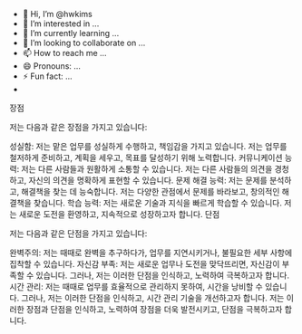 - 👋 Hi, I’m @hwkims
- 👀 I’m interested in ...
- 🌱 I’m currently learning ...
- 💞️ I’m looking to collaborate on ...
- 📫 How to reach me ...
- 😄 Pronouns: ...
- ⚡ Fun fact: ...
- 
장점

저는 다음과 같은 장점을 가지고 있습니다:

성실함: 저는 맡은 업무를 성실하게 수행하고, 책임감을 가지고 있습니다. 저는 업무를 철저하게 준비하고, 계획을 세우고, 목표를 달성하기 위해 노력합니다.
커뮤니케이션 능력: 저는 다른 사람들과 원활하게 소통할 수 있습니다. 저는 다른 사람들의 의견을 경청하고, 자신의 의견을 명확하게 표현할 수 있습니다.
문제 해결 능력: 저는 문제를 분석하고, 해결책을 찾는 데 능숙합니다. 저는 다양한 관점에서 문제를 바라보고, 창의적인 해결책을 찾습니다.
학습 능력: 저는 새로운 기술과 지식을 빠르게 학습할 수 있습니다. 저는 새로운 도전을 환영하고, 지속적으로 성장하고자 합니다.
단점

저는 다음과 같은 단점을 가지고 있습니다:

완벽주의: 저는 때때로 완벽을 추구하다가, 업무를 지연시키거나, 불필요한 세부 사항에 집착할 수 있습니다.
자신감 부족: 저는 새로운 업무나 도전을 맞닥뜨리면, 자신감이 부족할 수 있습니다. 그러나, 저는 이러한 단점을 인식하고, 노력하여 극복하고자 합니다.
시간 관리: 저는 때때로 업무를 효율적으로 관리하지 못하여, 시간을 낭비할 수 있습니다. 그러나, 저는 이러한 단점을 인식하고, 시간 관리 기술을 개선하고자 합니다.
저는 이러한 장점과 단점을 인식하고, 노력하여 장점을 더욱 발전시키고, 단점을 극복하고자 합니다.
<!---
hwkims/hwkims is a ✨ special ✨ repository because its `README.md` (this file) appears on your GitHub profile.
You can click the Preview link to take a look at your changes.
--->
